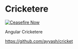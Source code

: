# Cricketere
[![Ceasefire Now](https://badge.techforpalestine.org/default)](https://techforpalestine.org/learn-more)

Angular Cricketere

https://github.com/ayyash/cricket
